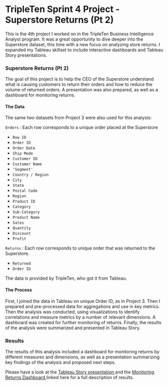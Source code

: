# TripleTen Sprint 4 Project - Superstore Returns (Pt 2)

This is the 4th project I worked on in the TripleTen Business Intelligence Analyst program. It was a great opportunity to dive deeper into the Superstore dataset, this time with a new focus on analyzing store returns. I expanded my Tableau skillset to include interactive dashboards and Tableau Story presentations.

### Superstore Returns (Pt 2)

The goal of this project is to help the CEO of the Superstore understand what is causing customers to return their orders and how to reduce the volume of returned orders. A presentation was also prepared, as well as a dashboard for monitoring returns.

#### The Data

The same two datasets from Project 3 were also used for this analysis:

`Orders` : Each row corresponds to a unique order placed at the Superstore
- `Row ID` 
- `Order ID` 
- `Order Date` 
- `Ship Mode` 
- `Customer ID`   
- `Customer Name` 
- `'Segment'` 
- `Country / Region` 
- `City` 
- `State` 
- `Postal Code` 
- `Region`
- `Product ID` 
- `Category` 
- `Sub-Category` 
- `Product Name` 
- `Sales` 
- `Quantity` 
- `Discount` 
- `Profit` 


`Returns` : Each row corresponds to unique order that was returned to the Superstore.
- `Returned` 
- `Order ID` 

The data is provided by TripleTen, who got it from Tableau.

#### The Process

First, I joined the data in Tableau on unique Order ID, as in Project 3. Then I prepared and pre-processed data for aggregations and use in key metrics. Then the analysis was conducted, using visualizations to identify correlations and measure metrics by a number of relevant dimensions. A dashboard was created for further monitoring of returns. Finally, the results of the analysis were summarized and presented in Tableau Story.


### Results 

The results of this analysis included a dashboard for monitoring returns by different measures and dimensions, as well as a presentation summarizing key findings of the analysis and proposed next steps. 

Please have a look at the [Tableau Story presentation ](https://public.tableau.com/views/SuperstoreReturnsPt2/3_Presentation?:language=en-US&:sid=&:display_count=n&:origin=viz_share_link) and the [Monitoring Returns Dashboard ](https://public.tableau.com/views/MonitoringReturnsDashboard-SuperstoreReturnsPt2/2_MonitoringReturnsDashboard?:language=en-US&:sid=&:display_count=n&:origin=viz_share_link) linked here for a full description of results.
